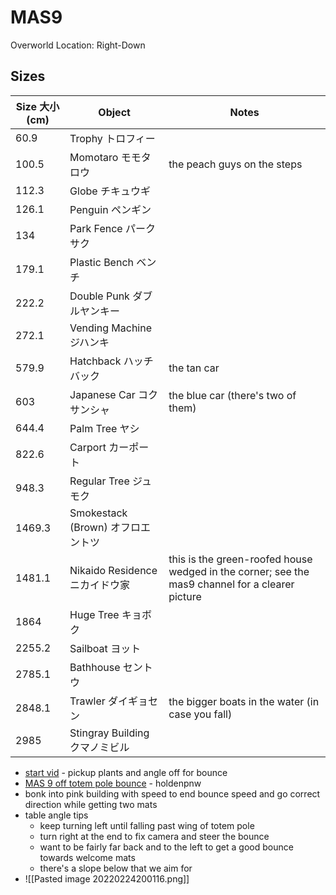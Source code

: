 # MAS9

Overworld Location: Right-Down

Sizes
---
| Size 大小 (cm) | Object                            | Notes                                                                                           |
| -------------- | --------------------------------- | ----------------------------------------------------------------------------------------------- |
| 60.9           | Trophy トロフィー                 |                                                                                                 |
| 100.5          | Momotaro モモタロウ               | the peach guys on the steps                                                                     |
| 112.3          | Globe チキュウギ                  |                                                                                                 |
| 126.1          | Penguin ペンギン                  |                                                                                                 |
| 134            | Park Fence パークサク             |                                                                                                 |
| 179.1          | Plastic Bench ベンチ              |                                                                                                 |
| 222.2          | Double Punk ダブルヤンキー        |                                                                                                 |
| 272.1          | Vending Machine ジハンキ          |                                                                                                 |
| 579.9          | Hatchback ハッチバック            | the tan car                                                                                     |
| 603            | Japanese Car コクサンシャ         | the blue car (there's two of them)                                                              |
| 644.4          | Palm Tree ヤシ                    |                                                                                                 |
| 822.6          | Carport カーポート                |                                                                                                 |
| 948.3          | Regular Tree ジュモク             |                                                                                                 |
| 1469.3         | Smokestack (Brown) オフロエントツ |                                                                                                 |
| 1481.1         | Nikaido Residence ニカイドウ家    | this is the green-roofed house wedged in the corner; see the mas9 channel for a clearer picture |
| 1864           | Huge Tree キョボク                |                                                                                                 |
| 2255.2         | Sailboat ヨット                   |                                                                                                 |
| 2785.1         | Bathhouse セントウ                |                                                                                                 |
| 2848.1         | Trawler ダイギョセン              | the bigger boats in the water (in case you fall)                                                |
| 2985           | Stingray Building クマノミビル    |                                                                                                 |

- [start vid](https://clips.twitch.tv/FaithfulEntertainingPineapplePanicBasket-v4Hh6efq4XU6xftb) - pickup plants and angle off for bounce
- [MAS 9 off totem pole bounce](https://clips.twitch.tv/AggressiveAliveGuanacoNerfBlueBlaster-w2kXDAmWNtFpDl2j) - holdenpnw 
- bonk into pink building with speed to end bounce speed and go correct direction while getting two mats 
- table angle tips
	- keep turning left until falling past wing of totem pole
	- turn right at the end to fix camera and steer the bounce
	- want to be fairly far back and to the left to get a good bounce towards welcome mats
	- there's a slope below that we aim for
- ![[Pasted image 20220224200116.png]]

